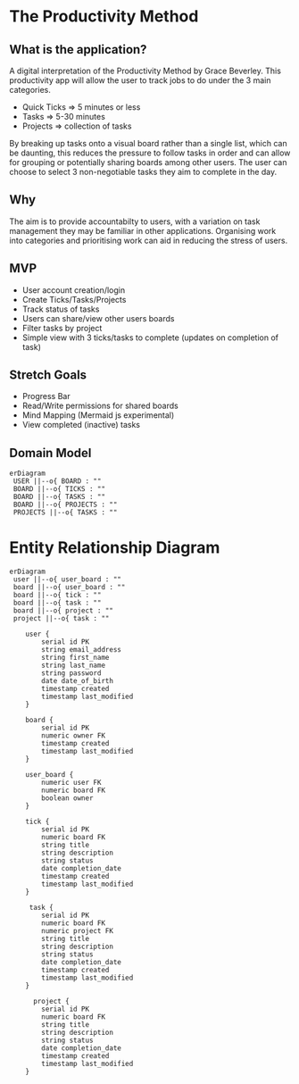 # The Productivity Method

## What is the application?

A digital interpretation of the Productivity Method by Grace Beverley. This productivity app will allow the user to track jobs to do under the 3 main categories.

- Quick Ticks => 5 minutes or less
- Tasks => 5-30 minutes
- Projects => collection of tasks 

By breaking up tasks onto a visual board rather than a single list, which can be daunting, this reduces the pressure to follow tasks in order and can allow for grouping or potentially sharing boards among other users. The user can choose to select 3 non-negotiable tasks they aim to complete in the day.

## Why

The aim is to provide accountabilty to users, with a variation on task management they may be familiar in other applications. Organising work into categories and prioritising work can aid in reducing the stress of users.

## MVP

- User account creation/login
- Create Ticks/Tasks/Projects
- Track status of tasks
- Users can share/view other users boards
- Filter tasks by project
- Simple view with 3 ticks/tasks to complete (updates on completion of task)

## Stretch Goals

- Progress Bar
- Read/Write permissions for shared boards
- Mind Mapping (Mermaid js experimental)
- View completed (inactive) tasks

## Domain Model

```mermaid
erDiagram
 USER ||--o{ BOARD : ""
 BOARD ||--o{ TICKS : ""
 BOARD ||--o{ TASKS : ""
 BOARD ||--o{ PROJECTS : ""
 PROJECTS ||--o{ TASKS : ""
```

# Entity Relationship Diagram
```mermaid
erDiagram
 user ||--o{ user_board : ""
 board ||--o{ user_board : ""
 board ||--o{ tick : ""
 board ||--o{ task : ""
 board ||--o{ project : ""
 project ||--o{ task : ""

    user {
        serial id PK
        string email_address
        string first_name
        string last_name
        string password
        date date_of_birth
        timestamp created
        timestamp last_modified
    }
    
    board {
        serial id PK
        numeric owner FK
        timestamp created
        timestamp last_modified
    }
    
    user_board {
        numeric user FK
        numeric board FK
        boolean owner 
    }
    
    tick {
        serial id PK
        numeric board FK
        string title
        string description
        string status
        date completion_date
        timestamp created
        timestamp last_modified
    }
    
     task {
        serial id PK
        numeric board FK
        numeric project FK
        string title
        string description
        string status
        date completion_date
        timestamp created
        timestamp last_modified
    }
    
      project {
        serial id PK
        numeric board FK
        string title
        string description
        string status
        date completion_date
        timestamp created
        timestamp last_modified
    }

```
